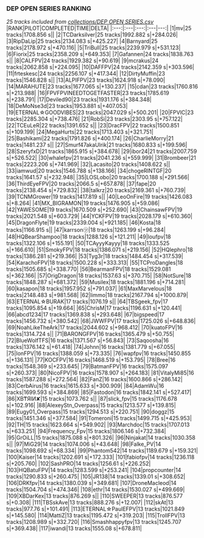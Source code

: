 ### DEP OPEN SERIES RANKING
*25 tracks included from [collections/DEP OPEN SERIES.csv](/collections/DEP%20OPEN%20SERIES.csv)*
|RANK|PILOT|COMPLETED|TIME|DELTA|
|:---:|:---|:---:|:---|---:|
|1|mv|25 tracks|1708.856 s||
|2|TCDarksilver|25 tracks|1992.882 s|+284.026|
|3|RipDaLip|25 tracks|2134.083 s|+425.227|
|4|Barnyard|25 tracks|2178.972 s|+470.116|
|5|TriBull|25 tracks|2239.979 s|+531.123|
|6|Fiorix|25 tracks|2358.209 s|+649.353|
|7|Gafannen|24 tracks|1838.763 s||
|8|CALFPV|24 tracks|1929.382 s|+90.619|
|9|mcrakus|24 tracks|2062.858 s|+224.095|
|10|DAFFPV|24 tracks|2142.359 s|+303.596|
|11|frteskesc|24 tracks|2256.107 s|+417.344|
|12|DirtyMuffin|23 tracks|1546.828 s||
|13|ALPIFPV|23 tracks|1624.918 s|+78.090|
|14|MARAHUTE|23 tracks|1677.065 s|+130.237|
|15|cdan|23 tracks|1760.816 s|+213.988|
|16|FPVFPVINEEDTOGETFASTER|23 tracks|1785.619 s|+238.791|
|17|Deviled90|23 tracks|1931.176 s|+384.348|
|18|DeMoNse3d|23 tracks|1953.881 s|+407.053|
|19|ETERNAL☆GOODVIBES|23 tracks|2047.029 s|+500.201|
|20|FPVlC|23 tracks|2285.304 s|+738.476|
|21|RobSi|23 tracks|2303.95 s|+757.122|
|22|TCEuLeR|22 tracks|1391.652 s||
|23|DracFPV|22 tracks|1500.851 s|+109.199|
|24|MegaHurts|22 tracks|1713.403 s|+321.751|
|25|Bashikami|22 tracks|1791.826 s|+400.174|
|26|CharlieMorry|21 tracks|1481.237 s||
|27|Smurf47akaUlrik|21 tracks|1680.833 s|+199.596|
|28|SzeryfxD|21 tracks|1865.915 s|+384.678|
|29|ibor24|21 tracks|2007.759 s|+526.522|
|30|whalefpv|21 tracks|2041.236 s|+559.999|
|31|Brombeer|21 tracks|2223.206 s|+741.969|
|32|Lacasito|20 tracks|1408.622 s||
|33|iamwud|20 tracks|1546.788 s|+138.166|
|34|chogeRINTGF|20 tracks|1641.57 s|+232.948|
|35|LOSLobo|20 tracks|1700.188 s|+291.566|
|36|ThirdEyeFPV|20 tracks|2066.5 s|+657.878|
|37|fape|20 tracks|2138.454 s|+729.832|
|38|talkrz|20 tracks|2169.361 s|+760.739|
|39|TCNMGrower|19 tracks|1417.819 s||
|40|LeoOnFire|19 tracks|1426.083 s|+8.264|
|41|MX_BIGRAMON|19 tracks|1476.905 s|+59.086|
|42|YAWESOME|19 tracks|1670.509 s|+252.690|
|43|ChainsawFPV|19 tracks|2021.548 s|+603.729|
|44|YCKFPV|19 tracks|2028.179 s|+610.360|
|45|DragonFlyte|19 tracks|2339.004 s|+921.185|
|46|Kosta|18 tracks|1166.915 s||
|47|karrson㋡|18 tracks|1263.199 s|+96.284|
|48|HQBearShampoo|18 tracks|1288.126 s|+121.211|
|49|loufpv|18 tracks|1322.106 s|+155.191|
|50|TCAyyyKayyy|18 tracks|1333.525 s|+166.610|
|51|SmokyFPV|18 tracks|1386.071 s|+219.156|
|52|HQlephro|18 tracks|1386.281 s|+219.366|
|53|Tyg3r|18 tracks|1484.454 s|+317.539|
|54|KarachoFPV|18 tracks|1500.228 s|+333.313|
|55|TCProDangles|18 tracks|1505.685 s|+338.770|
|56|BearmanFPV|18 tracks|1529.081 s|+362.166|
|57|OrigDragon|18 tracks|1537.63 s|+370.715|
|58|NotSure|18 tracks|1848.287 s|+681.372|
|59|Musilex|18 tracks|1881.196 s|+714.281|
|60|kasapon|18 tracks|1957.952 s|+791.037|
|61|MaxMarvelous|18 tracks|2148.483 s|+981.568|
|62|limmo|18 tracks|2167.794 s|+1000.879|
|63|ETERNAL☆BURAK|17 tracks|1076.19 s||
|64|TBSgeek_fpv|17 tracks|1095.854 s|+19.664|
|65|ChrisM|17 tracks|1196.631 s|+120.441|
|66|abcd1234|17 tracks|1369.838 s|+293.648|
|67|bigspeed|17 tracks|1456.732 s|+380.542|
|68|JWWFPV|17 tracks|1725.026 s|+648.836|
|69|NoahLikeTheArk|17 tracks|2044.602 s|+968.412|
|70|kuatoFPV|16 tracks|1314.724 s||
|71|BARONGFPV|16 tracks|1365.479 s|+50.755|
|72|BlueWolfTFS|16 tracks|1371.567 s|+56.843|
|73|Saqoosha|16 tracks|1376.142 s|+61.418|
|74|Johnn|16 tracks|1381.779 s|+67.055|
|75|IonFPV|16 tracks|1388.059 s|+73.335|
|76|wapfpv|16 tracks|1450.855 s|+136.131|
|77|KOCFPV|16 tracks|1468.519 s|+153.795|
|78|Bree|16 tracks|1548.369 s|+233.645|
|79|BatmanFPV|16 tracks|1575.097 s|+260.373|
|80|NicoFPV|16 tracks|1578.907 s|+264.183|
|81|VitalyMi85|16 tracks|1587.288 s|+272.564|
|82|FanZ|16 tracks|1600.866 s|+286.142|
|83|CerbAirus|16 tracks|1615.633 s|+300.909|
|84|AdamWu|16 tracks|1699.593 s|+384.869|
|85|Fastodon|16 tracks|1842.141 s|+527.417|
|86|XB₸ЯIИ✘|15 tracks|1073.762 s||
|87|slick_fpv|15 tracks|1176.678 s|+102.916|
|88|AlexeyStn_Overpass|15 tracks|1213.577 s|+139.815|
|89|Eugy01_Overpass|15 tracks|1294.513 s|+220.751|
|90|doggz|15 tracks|1451.346 s|+377.584|
|91|Tomeroni|15 tracks|1499.715 s|+425.953|
|92|TH|15 tracks|1623.664 s|+549.902|
|93|Marchdoc|15 tracks|1707.013 s|+633.251|
|94|Frequency_Fpv|15 tracks|1806.146 s|+732.384|
|95|GrOiLL|15 tracks|1875.088 s|+801.326|
|96|Ninjakat|14 tracks|1030.358 s||
|97|MiG29|14 tracks|1074.006 s|+43.648|
|98|Falke_PV|14 tracks|1098.692 s|+68.334|
|99|Phantom542|14 tracks|1189.679 s|+159.321|
|100|Kaiser|14 tracks|1202.691 s|+172.333|
|101|fabiofpv|14 tracks|1236.118 s|+205.760|
|102|SashPRO|14 tracks|1256.61 s|+226.252|
|103|HQBatuFPV|14 tracks|1283.599 s|+253.241|
|104|propcounter|14 tracks|1290.833 s|+260.475|
|105|JR138|14 tracks|1339.01 s|+308.652|
|106|DRKfpv|14 tracks|1380.039 s|+349.681|
|107|DroneMacleod|14 tracks|1504.704 s|+474.346|
|108|ethr|14 tracks|1530.027 s|+499.669|
|109|XBDarKex|13 tracks|876.269 s||
|110|SWEEPER|13 tracks|876.577 s|+0.308|
|111|TBSskAve|13 tracks|888.276 s|+12.007|
|112|skAt|13 tracks|977.76 s|+101.491|
|113|ETERNAL☆PaulEFPV|13 tracks|1021.849 s|+145.580|
|114|MattiZ|13 tracks|1195.472 s|+319.203|
|115|TrollFPV|13 tracks|1208.989 s|+332.720|
|116|Smashhappyfpv|13 tracks|1245.707 s|+369.438|
|117|iwandi|13 tracks|1555.08 s|+678.811|
